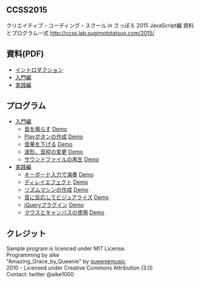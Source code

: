 CCSS2015
---
クリエイティブ・コーディング・スクール in さっぽろ 2015 JavaScript編 資料とプログラム一式
http://ccss.lab.sugimototatsuo.com/2015/

## 資料(PDF)

- [イントロダクション](https://github.com/aike/ccss2015/blob/master/introduction.pdf)
- [入門編](https://github.com/aike/ccss2015/blob/master/basic.pdf)
- [実践編](https://github.com/aike/ccss2015/blob/master/advanced.pdf)

## プログラム

- [入門編](https://github.com/aike/ccss2015/tree/master/basic)
	- [音を鳴らす](https://github.com/aike/ccss2015/tree/master/basic/1_oscillator) [Demo](http://aikelab.net/ccss2015/1_oscillator)
	- [Playボタンの作成](https://github.com/aike/ccss2015/tree/master/basic/2_playbutton) [Demo](http://aikelab.net/ccss2015/2_playbutton)
	- [音量を下げる](htts://github.com/aike/ccss2015/tree/master/basic/3_gain) [Demo](http://aikelab.net/ccss2015/3_gain)
	- [波形、音程の変更](https://github.com/aike/ccss2015/tree/master/basic/4_waveform) [Demo](http://aikelab.net/ccss2015/4_waveform)
	- [サウンドファイルの再生](https://github.com/aike/ccss2015/tree/master/basic/5_soundfile) [Demo](http://aikelab.net/ccss2015/5_soundfile)
- [実践編](https://github.com/aike/ccss2015/tree/master/advanced)
	- [キーボード入力で演奏](https://github.com/aike/ccss2015/tree/master/advanced/1_keyboard) [Demo](http://aikelab.net/ccss2015/5_soundfile)
	- [ディレイエフェクト](https://github.com/aike/ccss2015/tree/master/advanced/2_delay) [Demo](http://aikelab.net/ccss2015/2_delay)
	- [リズムマシンの作成](https://github.com/aike/ccss2015/tree/master/advanced/3_rhythmmachine) [Demo](http://aikelab.net/ccss2015/3_rhythmmachine)
	- [音に反応してビジュアライズ](https://github.com/aike/ccss2015/tree/master/advanced/4_response) [Demo](http://aikelab.net/ccss2015/4_response)
	- [jQueryプラグイン](https://github.com/aike/ccss2015/tree/master/advanced/5_jquery) [Demo](http://aikelab.net/ccss2015/5_jquery)
	- [マウスとキャンバスの使用](https://github.com/aike/ccss2015/tree/master/advanced/6_canvas) [Demo](http://aikelab.net/ccss2015/6_canvas)

## クレジット
Sample program is licenced under MIT License.  
Programming by aike  
"Amazing_Grace_by_Queenie" by [queeniemusic](http://ccmixter.org/files/queeniemusic/29835)  
2010 - Licensed under Creative Commons Attribution (3.0)  
Contact: twitter @aike1000  
